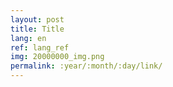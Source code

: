 ```yaml
---
layout: post
title: Title
lang: en
ref: lang_ref
img: 20000000_img.png
permalink: :year/:month/:day/link/
---
```

